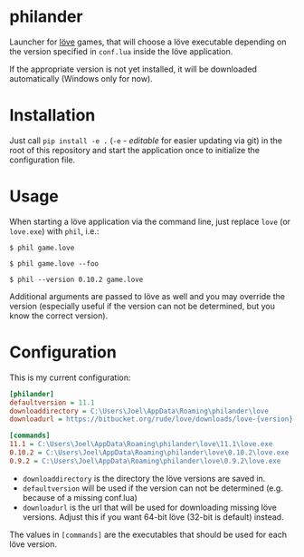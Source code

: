 # philander
Launcher for [löve](https://love2d.org/) games, that will choose a löve executable depending on the version specified in `conf.lua` inside the löve application.

If the appropriate version is not yet installed, it will be downloaded automatically (Windows only for now).

# Installation
Just call `pip install -e .` (`-e` - *editable* for easier updating via git) in the root of this repository and start the application once to initialize the configuration file.

# Usage
When starting a löve application via the command line, just replace `love` (or `love.exe`) with `phil`, i.e.:
```console
$ phil game.love

$ phil game.love --foo

$ phil --version 0.10.2 game.love
```

Additional arguments are passed to löve as well and you may override the version (especially useful if the version can not be determined, but you know the correct version).

# Configuration
This is my current configuration:
```ini
[philander]
defaultversion = 11.1
downloaddirectory = C:\Users\Joel\AppData\Roaming\philander\love
downloadurl = https://bitbucket.org/rude/love/downloads/love-{version}-win32.zip

[commands]
11.1 = C:\Users\Joel\AppData\Roaming\philander\love\11.1\love.exe
0.10.2 = C:\Users\Joel\AppData\Roaming\philander\love\0.10.2\love.exe
0.9.2 = C:\Users\Joel\AppData\Roaming\philander\love\0.9.2\love.exe
```

* `downloaddirectory` is the directory the löve versions are saved in.
* `defaultversion` will be used if the version can not be determined (e.g. because of a missing conf.lua)
* `downloadurl` is the url that will be used for downloading missing löve versions. Adjust this if you want 64-bit löve (32-bit is default) instead.

The values in `[commands]` are the executables that should be used for each löve version.

